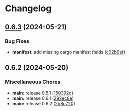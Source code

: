 # Changelog

## [0.6.3](https://github.com/calebissharp/cffdrs-rs/compare/msc-weather-v0.6.2...msc-weather-v0.6.3) (2024-05-21)


### Bug Fixes

* **manifest:** add missing cargo manifest fields ([c02b9ef](https://github.com/calebissharp/cffdrs-rs/commit/c02b9ef823852cc8fe744a46208ad984f4b47b39))

## 0.6.2 (2024-05-20)


### Miscellaneous Chores

* **main:** release 0.5.1 ([150392d](https://github.com/calebissharp/cffdrs-rs/commit/150392d475430d7e4a5b525aac9181be2f4e46fb))
* **main:** release 0.6.1 ([292ec8e](https://github.com/calebissharp/cffdrs-rs/commit/292ec8e4819e6c9fce58fca7ef659740aec3c867))
* **main:** release 0.6.2 ([2b8c720](https://github.com/calebissharp/cffdrs-rs/commit/2b8c7206fcf3c0e2e551fa37cff477310bcd1912))
